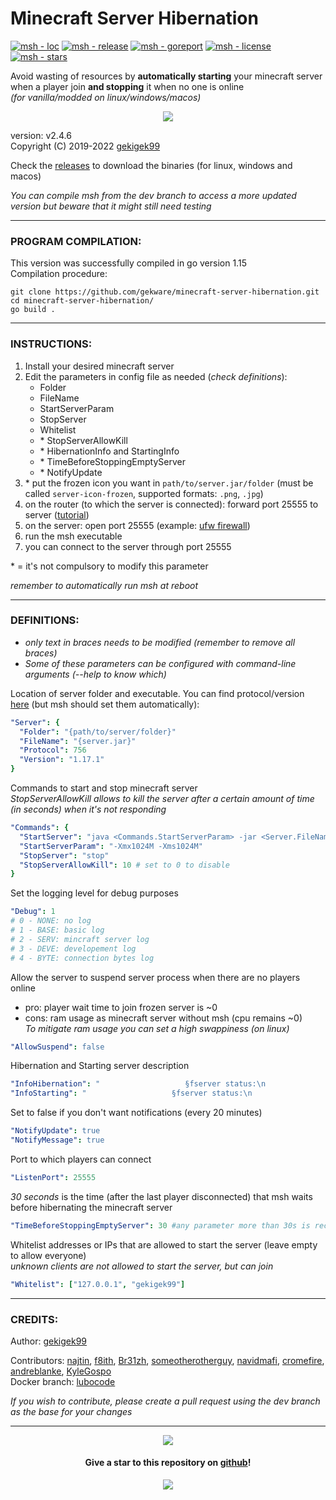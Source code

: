# Minecraft Server Hibernation  

[![msh - loc](https://tokei.rs/b1/github/gekware/minecraft-server-hibernation)](https://github.com/gekware/minecraft-server-hibernation)
[![msh - release](https://img.shields.io/github/release/gekware/minecraft-server-hibernation?color=05aefc)](https://github.com/gekware/minecraft-server-hibernation/releases)
[![msh - goreport](https://goreportcard.com/badge/github.com/gekware/minecraft-server-hibernation)](https://goreportcard.com/report/github.com/gekware/minecraft-server-hibernation)
[![msh - license](https://img.shields.io/github/license/gekware/minecraft-server-hibernation?color=6fff00)](https://github.com/gekware/minecraft-server-hibernation/blob/master/LICENSE)
[![msh - stars](https://img.shields.io/github/stars/gekware/minecraft-server-hibernation?color=ffbd19)](https://github.com/gekware/minecraft-server-hibernation/stargazers)

Avoid wasting of resources by **automatically starting** your minecraft server when a player join **and stopping** it when no one is online  
_(for vanilla/modded on linux/windows/macos)_  

<p align="center" >
    <a href="https://github.com/gekware/minecraft-server-hibernation" >
        <img src="https://raw.githubusercontent.com/gekware/minecraft-server-hibernation/c6a80ea835bea9f9a795c0805ab0e99ba326273c/res/icon/msh.png" >
    </a>
</p>

version: v2.4.6  
Copyright (C) 2019-2022 [gekigek99](https://github.com/gekigek99)  

Check the [releases](https://github.com/gekware/minecraft-server-hibernation/releases) to download the binaries (for linux, windows and macos)

_You can compile msh from the dev branch to access a more updated version but beware that it might still need testing_

-----
### PROGRAM COMPILATION:
This version was successfully compiled in go version 1.15  
Compilation procedure:
```
git clone https://github.com/gekware/minecraft-server-hibernation.git  
cd minecraft-server-hibernation/  
go build .
```

-----
### INSTRUCTIONS:
1. Install your desired minecraft server
2. Edit the parameters in config file as needed (*check definitions*):
    - Folder
    - FileName
    - StartServerParam
    - StopServer
	- Whitelist
    - \* StopServerAllowKill
    - \* HibernationInfo and StartingInfo
    - \* TimeBeforeStoppingEmptyServer
    - \* NotifyUpdate
3. \* put the frozen icon you want in `path/to/server.jar/folder` (must be called `server-icon-frozen`, supported formats: `.png`, `.jpg`)
4. on the router (to which the server is connected): forward port 25555 to server ([tutorial](https://www.wikihow.com/Open-Ports#Opening-Router-Firewall-Ports))
5. on the server: open port 25555 (example: [ufw firewall](https://www.configserverfirewall.com/ufw-ubuntu-firewall/ubuntu-firewall-open-port/))
6. run the msh executable
7. you can connect to the server through port 25555

\* = it's not compulsory to modify this parameter

_remember to automatically run msh at reboot_

-----
### DEFINITIONS:
- _only text in braces needs to be modified (remember to remove all braces)_  
- _Some of these parameters can be configured with command-line arguments (--help to know which)_  

Location of server folder and executable. You can find protocol/version [here](https://wiki.vg/Protocol_version_numbers) (but msh should set them automatically):
```yaml
"Server": {
  "Folder": "{path/to/server/folder}"
  "FileName": "{server.jar}"
  "Protocol": 756
  "Version": "1.17.1"
}
```
Commands to start and stop minecraft server  
_StopServerAllowKill allows to kill the server after a certain amount of time (in seconds) when it's not responding_
```yaml
"Commands": {
  "StartServer": "java <Commands.StartServerParam> -jar <Server.FileName> nogui"
  "StartServerParam": "-Xmx1024M -Xms1024M"
  "StopServer": "stop"
  "StopServerAllowKill": 10	# set to 0 to disable
}
```
Set the logging level for debug purposes
```yaml
"Debug": 1
# 0 - NONE: no log
# 1 - BASE: basic log
# 2 - SERV: mincraft server log
# 3 - DEVE: developement log
# 4 - BYTE: connection bytes log
```
Allow the server to suspend server process when there are no players online  
- pro:  player wait time to join frozen server is ~0  
- cons: ram usage as minecraft server without msh (cpu remains ~0)  
_To mitigate ram usage you can set a high swappiness (on linux)_  
```yaml
"AllowSuspend": false
```
Hibernation and Starting server description
```yaml
"InfoHibernation": "                   §fserver status:\n                   §b§lHIBERNATING"
"InfoStarting": "                   §fserver status:\n                    §6§lWARMING UP"
```
Set to false if you don't want notifications (every 20 minutes)
```yaml
"NotifyUpdate": true
"NotifyMessage": true
```
Port to which players can connect
```yaml
"ListenPort": 25555
```
*30 seconds* is the time (after the last player disconnected) that msh waits before hibernating the minecraft server
```yaml
"TimeBeforeStoppingEmptyServer": 30	#any parameter more than 30s is recommended
```
Whitelist addresses or IPs that are allowed to start the server (leave empty to allow everyone)  
_unknown clients are not allowed to start the server, but can join_
```yaml
"Whitelist": ["127.0.0.1", "gekigek99"]
```

-----

### CREDITS:  

Author: [gekigek99](https://github.com/gekigek99)  

Contributors: [najtin](https://github.com/najtin/minecraft-server-hibernation), [f8ith](https://github.com/f8ith/minecraft-server-hibernation), [Br31zh](https://github.com/Br31zh/minecraft-server-hibernation), [someotherotherguy](https://github.com/someotherotherguy/minecraft-server-hibernation), [navidmafi](https://github.com/navidmafi), [cromefire](https://github.com/cromefire), [andreblanke](https://github.com/andreblanke), [KyleGospo](https://github.com/KyleGospo)  
Docker branch: [lubocode](https://github.com/lubocode/minecraft-server-hibernation)

_If you wish to contribute, please create a pull request using the dev branch as the base for your changes_

-----

<p align="center" >
    <a href="https://www.buymeacoffee.com/gekigek99" >
        <img src="https://raw.githubusercontent.com/gekware/minecraft-server-hibernation/c6a80ea835bea9f9a795c0805ab0e99ba326273c/res/icon/buymeacoffee.png" >
    </a>
</p>

<h4 align="center" >
    Give a star to this repository on <a href="https://github.com/gekware/minecraft-server-hibernation" > github</a>!
</h4>

<p align="center" >
    <a href="https://github.com/gekware/minecraft-server-hibernation/stargazers" >
        <img src="https://reporoster.com/stars/gekware/minecraft-server-hibernation" >
    </a>
</p>
